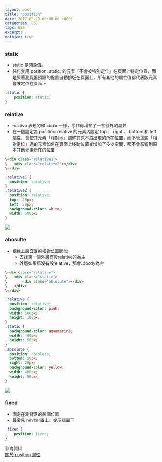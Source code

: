 ```yaml
---
layout: post
title: "position"
date: 2017-03-20 00:00:00 +0800
categories: CSS
tags: CSS
excerpt: .
mathjax: true
---
```

### static
* static 是預設值。
* 任何套用 position: static; 的元素「不會被特別定位」在頁面上特定位置，而是照著瀏覽器預設的配置自動排版在頁面上，所有其他的屬性值都代表該元素會被定位在頁面上
```css
.static {
	position: static;
}
```

### relative
* relative 表現的和 static 一樣，除非你增加了一些額外的屬性
* 在一個設定為 position: relative 的元素內設定 top 、 right 、 bottom 和 left 屬性，會使其元素「相對地」調整其原本該出現的所在位置，而不管這些「相對定位」過的元素如何在頁面上移動位置或增加了多少空間，都不會影響到原本其他元素所在的位置
```html
\<div class="relative1">
\	<div class="relative2"></div>
\</div>
```
```css
.relative1 {
  position: relative;
}
.relative2 {
  position: relative;
  top: -20px;
  left: 20px;
  background-color: white;
  width: 500px;
}
```
![](https://i.imgur.com/l9iRDeC.png)

### abosulte
* 根據上層容器的相對位置開始
    * 去找第一個外層有設relative的為主
    * 外層如果都沒有設relative，那會以body為主
```html
\<div class="relative">
\	<div class="static">
\		<div class="absolute"></div>
\	</div>
\</div>
```
```css
.relative {
  position: relative;
  background-color: pink;
  width: 500px;
  height: 100px;
}
.static {
  background-color: aquamarine;
  width: 400px;
  height: 50px;
}
.absolute {
  position: absolute;
  bottom: 20px;
  right: 20px;
  background-color: yellow;
  width: 400px;
  height: 50px;
}
```
![](https://i.imgur.com/2Qf94Xj.png)

### fixed
* 固定在瀏覽器的某個位置
* 最常見 navbar置上、提示語置下

```css
.fixed {
	position: fixed;
}
```

參考資料<br>
[關於 position 屬性](http://zh-tw.learnlayout.com/position.html)